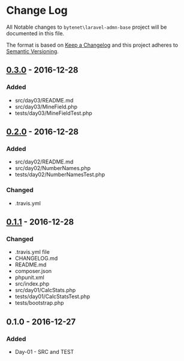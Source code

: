 # Change Log

All Notable changes to `bytenet\laravel-admn-base` project will be documented in this file.


The format is based on [Keep a Changelog](http://keepachangelog.com/) and this project adheres to [Semantic Versioning](http://semver.org/).

## [0.3.0] - 2016-12-28
### Added
- src/day03/README.md
- src/day03/MineField.php
- tests/day03/MineFieldTest.php

## [0.2.0] - 2016-12-28
### Added
- src/day02/README.md
- src/day02/NumberNames.php
- tests/day02/NumberNamesTest.php

### Changed
- .travis.yml

## [0.1.1] - 2016-12-28
### Changed
- .travis.yml file
- CHANGELOG.md
- README.md
- composer.json 
- phpunit.xml
- src/index.php 
- src/day01/CalcStats.php
- tests/day01/CalcStatsTest.php 
- tests/bootstrap.php

## 0.1.0 - 2016-12-27
### Added
-  Day-01 - SRC and TEST

[0.3.0]: https://github.com/zeravcic/tdd_by_john-cleary/compare/v0.2.0...v0.3.0
[0.2.0]: https://github.com/zeravcic/tdd_by_john-cleary/compare/v0.1.1...v0.2.0
[0.1.1]: https://github.com/zeravcic/tdd_by_john-cleary/compare/v0.1.0...v0.1.1
